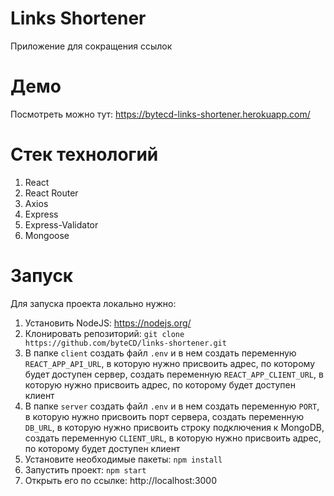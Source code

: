 # Links Shortener
Приложение для сокращения ссылок
# Демо
Посмотреть можно тут: https://bytecd-links-shortener.herokuapp.com/
# Стек технологий
1. React
2. React Router
3. Axios
4. Express
5. Express-Validator
6. Mongoose
# Запуск
Для запуска проекта локально нужно:
1. Установить NodeJS: https://nodejs.org/
2. Клонировать репозиторий: `git clone https://github.com/byteCD/links-shortener.git`
3. В папке `client` создать файл `.env` и в нем создать переменную `REACT_APP_API_URL`, в которую нужно присвоить адрес, по которому будет доступен сервер, создать переменную `REACT_APP_CLIENT_URL`, в которую нужно присвоить адрес, по которому будет доступен клиент
4. В папке `server` создать файл `.env` и в нем создать переменную `PORT`, в которую нужно присвоить порт сервера, создать переменную `DB_URL`, в которую нужно присвоить строку подключения к MongoDB, создать переменную `CLIENT_URL`, в которую нужно присвоить адрес, по которому будет доступен клиент
5. Установите необходимые пакеты: `npm install`
6. Запустить проект: `npm start`
7. Открыть его по ссылке: http://localhost:3000
